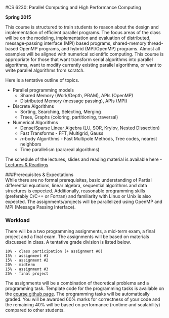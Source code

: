 #CS 6230: Parallel Computing and High Performance Computing

**Spring 2015**

This course is structured to train students to reason about the design and implementation of efficient parallel
programs. The focus areas of the class will be on the modeling, implementation and evaluation of distributed,
message-passing interface (MPI) based programs, shared-memory thread-based OpenMP programs, and hybrid (MPI/OpenMP) programs. Almost all examples will be aligned with numerical scientific computing. This course is appropriate for those that want transform serial algorithms into parallel algorithms, want to modify currently existing parallel algorithms, or want to write parallel algorithms from scratch.

Here is a tentative outline of topics.

* Parallel programming models
	* Shared Memory (Work/Depth, PRAM), APIs (OpenMP)
	* Distributed Memory (message passing), APIs (MPI)
* Discrete Algorithms
	* Sorting, Searching, Selecting, Merging
	* Trees, Graphs (coloring, partitioning, traversal)
* Numerical Algorithms
	* Dense/Sparse Linear Algebra (LU, SOR, Krylov, Nested Dissection)
	* Fast Transforms - FFT, Multigrid, Gauss
	* $n$-body Algorithms - Fast Multipole Methods, Tree codes, nearest neighbors
	* Time parallelism (parareal algorithms)

The schedule of the lectures, slides and reading material is available here - [Lectures & Readings](/teaching/paralg/schedule.html)

###Prerequisites & Expectations  
While there are no formal prerequisites, basic understanding of Partial differential equations, linear algebra, sequential algorithms and data structures is expected. Additionally, reasonable programming skills (preferably C/C++ or Fortran) and familiarity with Linux or Unix is also expected. The assignments/projects will be parallelized using OpenMP and MPI (Message Passing Interface).

### Workload

There will be a two programming assignments, a mid-term exam, a final project and a final exam. The assignments will be based on materials discussed in class.  A tentative grade division is listed below.

	10% - class participation (+ assignment #0)
	15% - assignment #1
	15% - assignment #2
	20% - midterm
	15% - assignment #3
	25% - final project

The assignments will be a combination of theoretical problems and a programming task. Template code for the programming tasks is available on the [course github page](https://github.com/hsundar/CS6230). The programming tasks will be automatically graded. You will be awarded 60% marks for correctness of your code and the remaining 40% will be based on performance (runtime and scalability) compared to other students. 
